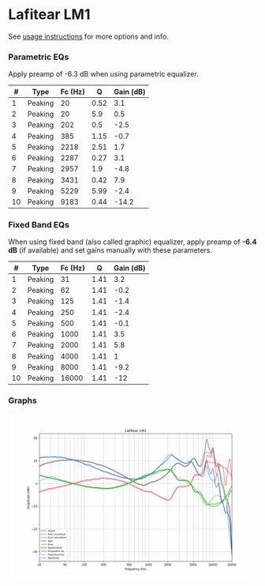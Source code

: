 # Lafitear LM1
See [usage instructions](https://github.com/jaakkopasanen/AutoEq#usage) for more options and info.

### Parametric EQs
Apply preamp of -6.3 dB when using parametric equalizer.

|   # | Type    |   Fc (Hz) |    Q |   Gain (dB) |
|-----|---------|-----------|------|-------------|
|   1 | Peaking |        20 | 0.52 |         3.1 |
|   2 | Peaking |        20 | 5.9  |         0.5 |
|   3 | Peaking |       202 | 0.5  |        -2.5 |
|   4 | Peaking |       385 | 1.15 |        -0.7 |
|   5 | Peaking |      2218 | 2.51 |         1.7 |
|   6 | Peaking |      2287 | 0.27 |         3.1 |
|   7 | Peaking |      2957 | 1.9  |        -4.8 |
|   8 | Peaking |      3431 | 0.42 |         7.9 |
|   9 | Peaking |      5229 | 5.99 |        -2.4 |
|  10 | Peaking |      9183 | 0.44 |       -14.2 |

### Fixed Band EQs
When using fixed band (also called graphic) equalizer, apply preamp of **-6.4 dB** (if available) and set gains manually with these parameters.

|   # | Type    |   Fc (Hz) |    Q |   Gain (dB) |
|-----|---------|-----------|------|-------------|
|   1 | Peaking |        31 | 1.41 |         3.2 |
|   2 | Peaking |        62 | 1.41 |        -0.2 |
|   3 | Peaking |       125 | 1.41 |        -1.4 |
|   4 | Peaking |       250 | 1.41 |        -2.4 |
|   5 | Peaking |       500 | 1.41 |        -0.1 |
|   6 | Peaking |      1000 | 1.41 |         3.5 |
|   7 | Peaking |      2000 | 1.41 |         5.8 |
|   8 | Peaking |      4000 | 1.41 |         1   |
|   9 | Peaking |      8000 | 1.41 |        -9.2 |
|  10 | Peaking |     16000 | 1.41 |       -12   |

### Graphs
![](./Lafitear%20LM1.png)
